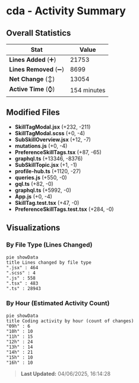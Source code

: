 # cda - Activity Summary 

## Overall Statistics

| Stat                   | Value                                                             |
| ---------------------- | ----------------------------------------------------------------- |
| **Lines Added** (➕)   | 21753                                          |
| **Lines Removed** (➖) | 8699                                        |
| **Net Change** (↕)    | 13054                |
| **Active Time** (⌚)   | 154 minutes |


## Modified Files
- **SkillTagModal.jsx** (+232, -211)
- **SkillTagModal.scss** (+0, -4)
- **SubSkillOverview.jsx** (+12, -7)
- **mutations.js** (+0, -4)
- **PreferenceSkillTags.tsx** (+87, -65)
- **graphql.ts** (+13346, -8376)
- **SubSkillTopic.jsx** (+1, -1)
- **profile-hub.ts** (+1120, -27)
- **queries.js** (+550, -0)
- **gql.ts** (+82, -0)
- **graphql.ts** (+5992, -0)
- **App.js** (+0, -4)
- **SkillTag.test.tsx** (+47, -0)
- **PreferenceSkillTags.test.tsx** (+284, -0)

## Visualizations

### By File Type (Lines Changed)

```mermaid
pie showData
title Lines changed by file type
".jsx" : 464
".scss" : 4
".js" : 558
".tsx" : 483
".ts" : 28943
```

### By Hour (Estimated Activity Count)

```mermaid
pie showData
title Coding activity by hour (count of changes)
"09h" : 6
"10h" : 10
"11h" : 15
"12h" : 24
"13h" : 14
"14h" : 21
"15h" : 10
"16h" : 10
```


> **Last Updated:** 04/06/2025, 16:14:28